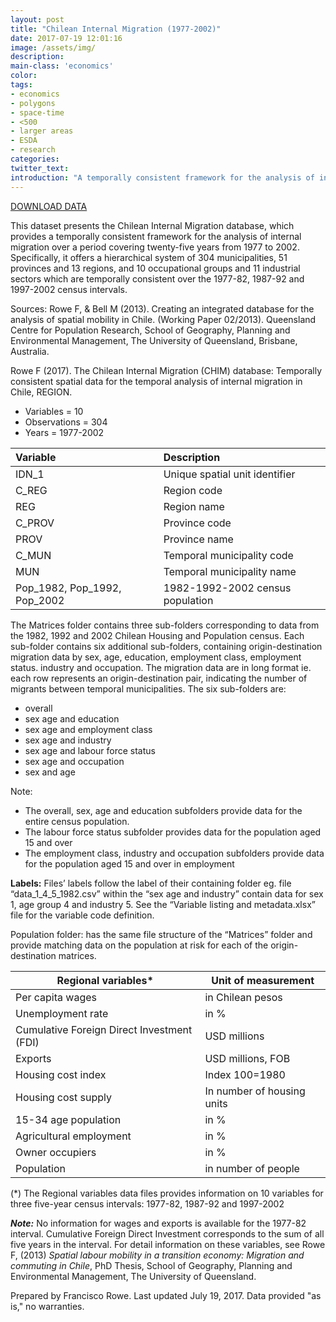 ```yaml
---
layout: post
title: "Chilean Internal Migration (1977-2002)"
date: 2017-07-19 12:01:16
image: /assets/img/
description:
main-class: 'economics'
color:
tags:
- economics
- polygons
- space-time
- <500
- larger areas
- ESDA
- research
categories:
twitter_text:
introduction: "A temporally consistent framework for the analysis of internal migration from 1977 to 2002."
---
```

<script>
$('#map').hide();
</script>

[DOWNLOAD DATA](https://uchicago.box.com/s/yqc97nq23hoeeqo5lkc2grlg98skokgk)


This dataset presents the Chilean Internal Migration database, which provides a temporally consistent framework for the analysis of internal migration over a period covering twenty-five years from 1977 to 2002. Specifically, it offers a hierarchical system of 304 municipalities, 51 provinces and 13 regions, and 10 occupational groups and 11 industrial sectors which are temporally consistent over the 1977-82, 1987-92 and 1997-2002 census intervals.

Sources:
Rowe F, & Bell M (2013). Creating an integrated database for the analysis of spatial mobility in Chile. (Working Paper 02/2013). Queensland Centre for Population Research, School of Geography, Planning and Environmental Management, The University of Queensland, Brisbane, Australia.

Rowe F (2017). The Chilean Internal Migration (CHIM) database: Temporally consistent spatial data for the temporal analysis of internal migration in Chile, REGION.


* Variables = 10
* Observations = 304
* Years = 1977-2002


|Variable|Description|
|:-------|:----------|
|IDN_1|Unique spatial unit identifier|
|C_REG|Region code|
|REG|Region name|
|C_PROV|Province code|
|PROV|Province name|
|C_MUN|Temporal municipality code|
|MUN|Temporal municipality name|
|Pop_1982, Pop_1992, Pop_2002|1982-1992-2002 census population |

The Matrices folder contains three sub-folders corresponding to data from the 1982, 1992 and 2002 Chilean Housing and Population census. Each sub-folder contains six additional sub-folders, containing origin-destination migration data by sex, age, education, employment class, employment status. industry and occupation. The migration data are in long format ie. each row represents an origin-destination pair, indicating the number of migrants between temporal municipalities. The six sub-folders are:

- overall
- sex age and education
- sex age and employment class
- sex age and industry
- sex age and labour force status
- sex age and occupation
- sex and age

Note:
- The overall, sex, age and education subfolders provide data for the entire census population.
- The labour force status subfolder provides data for the population aged 15 and over
- The employment class, industry and occupation subfolders provide data for the population aged 15 and over in employment

**Labels:**
Files’ labels follow the label of their containing folder eg. file “data_1_4_5_1982.csv” within the “sex age and industry” contain data for sex 1, age group 4 and industry 5. See the “Variable listing and metadata.xlsx” file for the variable code definition.

Population folder:
has the same file structure of the “Matrices” folder and provide matching data on the population at risk  for each of the origin-destination matrices.



|Regional variables*| Unit of measurement|
|----|----|
|Per capita wages | in Chilean pesos|
|Unemployment rate | in %|
|Cumulative Foreign Direct Investment (FDI) |USD millions|
|Exports|USD millions, FOB|
|Housing cost index|Index 100=1980|
|Housing cost supply |In number of housing units|
|15-34 age population|in %|
|Agricultural employment |in %|
|Owner occupiers|in %|
|Population |in number of people|

(*) The Regional variables data files provides information on 10 variables for three five-year census intervals: 1977-82, 1987-92 and 1997-2002

***Note:*** No information for wages and exports is available for the 1977-82 interval. Cumulative Foreign Direct Investment corresponds to the sum of all five years in the interval. For detail information on these variables, see Rowe F, (2013) *Spatial labour mobility in a transition economy: Migration and commuting in Chile*, PhD Thesis, School of Geography, Planning and Environmental Management, The University of Queensland.


Prepared by Francisco Rowe. Last updated July 19, 2017. Data provided "as is," no warranties.
